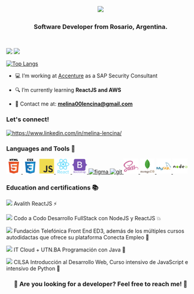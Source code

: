 <h1 align="center">
  <img align="center" src="https://readme-typing-svg.herokuapp.com?font=Rubik&size=30&duration=3000&color=F71598&lines=Hello%2C+world!+%F0%9F%91%BD+I'm+Melina"/>
</h1>


<h3 align="center">Software Developer from Rosario, Argentina.</h3>
<br/>



<p>
  <img width="48%" src="https://github-readme-streak-stats.herokuapp.com/?user=MelinaLencina&theme=radical&card_width=400&height=600&hide_border=true" />
  <img width="48%" src="https://github-readme-stats.vercel.app/api?username=MelinaLencina&show_icons=true&card_width=400&height=600&theme=radical&%20%20%20%20%20%20include_all_commits=true&hide_border=true" />
</p>


[![Top Langs](https://github-readme-stats.vercel.app/api/top-langs/?username=MelinaLencina&layout=compact&card_width=900&theme=radical&hide_border=true)](https://github.com/MelinaLencina/github-readme-stats)

<p align="center">


- 💻 I’m working at [Accenture](https://www.accenture.com/ar-es) as a SAP Security Consultant

- 🔍 I’m currently learning **ReactJS and AWS**

- 📩 Contact me at: **melina00lencina@gmail.com**

<h3 align="left">Let's connect!</h3>
<p align="left">
<a href="https://www.linkedin.com/in/melina-lencina/" target="blank"><img align="center" src="https://raw.githubusercontent.com/rahuldkjain/github-profile-readme-generator/master/src/images/icons/Social/linked-in-alt.svg" alt="https://www.linkedin.com/in/melina-lencina/" height="30" width="40" /></a>
</p>



### Languages and Tools :hammer: 


<p align="left"> <a href="https://www.w3.org/html/" target="_blank" rel="noreferrer"> <img src="https://raw.githubusercontent.com/devicons/devicon/master/icons/html5/html5-original-wordmark.svg" alt="html5" width="40" height="40"/> </a>  <a href="https://www.w3schools.com/css/" target="_blank" rel="noreferrer"> <img src="https://raw.githubusercontent.com/devicons/devicon/master/icons/css3/css3-original-wordmark.svg" alt="css3" width="40" height="40"/></a> <a href="https://developer.mozilla.org/en-US/docs/Web/JavaScript" target="_blank" rel="noreferrer"> <img src="https://raw.githubusercontent.com/devicons/devicon/master/icons/javascript/javascript-original.svg" alt="javascript" width="40" height="40"/> </a> <a href="https://reactjs.org/" target="_blank" rel="noreferrer"> <img src="https://raw.githubusercontent.com/devicons/devicon/master/icons/react/react-original-wordmark.svg" alt="react" width="40" height="40"/> </a> <a href="https://getbootstrap.com" target="_blank" rel="noreferrer"> <img src="https://raw.githubusercontent.com/devicons/devicon/master/icons/bootstrap/bootstrap-plain-wordmark.svg" alt="bootstrap" width="40" height="40"/> </a> <a href="https://www.figma.com/" target="_blank" rel="noreferrer"> <img src="https://www.vectorlogo.zone/logos/figma/figma-icon.svg" alt="figma" width="40" height="40"/> </a> <a href="https://git-scm.com/" target="_blank" rel="noreferrer"> <img src="https://www.vectorlogo.zone/logos/git-scm/git-scm-icon.svg" alt="git" width="40" height="40"/> </a>  <a href="https://sass-lang.com" target="_blank" rel="noreferrer"> <img src="https://raw.githubusercontent.com/devicons/devicon/master/icons/sass/sass-original.svg" alt="sass" width="40" height="40"/> </a> <a href="https://www.mongodb.com/" target="_blank" rel="noreferrer"> <img src="https://raw.githubusercontent.com/devicons/devicon/master/icons/mongodb/mongodb-original-wordmark.svg" alt="mongodb" width="40" height="40"/> </a> <a href="https://www.mysql.com/" target="_blank" rel="noreferrer"> <img src="https://raw.githubusercontent.com/devicons/devicon/master/icons/mysql/mysql-original-wordmark.svg" alt="mysql" width="40" height="40"/> </a> <a href="https://nodejs.org" target="_blank" rel="noreferrer"> <img src="https://raw.githubusercontent.com/devicons/devicon/master/icons/nodejs/nodejs-original-wordmark.svg" alt="nodejs" width="40" height="40"/> </a> </p>


### Education and certifications :books: 
 
![](https://us-central1-progress-markdown.cloudfunctions.net/progress/30) Avalith ReactJS :zap:

![](https://us-central1-progress-markdown.cloudfunctions.net/progress/100) Codo a Codo Desarrollo FullStack con NodeJS y ReactJS :boom:

![](https://us-central1-progress-markdown.cloudfunctions.net/progress/100) Fundación Telefónica Front End ED3, además de los múltiples cursos autodidactas que ofrece su plataforma Conecta Empleo :art: 

![](https://us-central1-progress-markdown.cloudfunctions.net/progress/100) IT Cloud + UTN.BA Programación con Java :pencil:

![](https://us-central1-progress-markdown.cloudfunctions.net/progress/100) CILSA Introducción al Desarrollo Web, Curso intensivo de JavaScript e intensivo de Python :rocket:




<h3 align="center"> 🎨 Are you looking for a developer? Feel free to reach me! 🎨 </h3>
